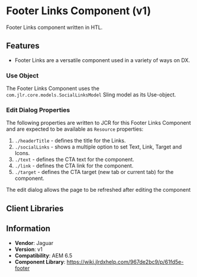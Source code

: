 <!-- Jaguar Component -->
Footer Links Component (v1)
====
Footer Links component written in HTL.

## Features

* Footer Links are a versatile component used in a variety of ways on DX.

### Use Object
The Footer Links Component uses the `com.jlr.core.models.SocialLinksModel` Sling model as its Use-object.

### Edit Dialog Properties
The following properties are written to JCR for this Footer Links Component and are expected to be available as `Resource` properties:

1. `./headerTitle` - defines the title for the Links.
2. `./socialLinks` - shows a multiple option to set Text, Link, Target and Icons.
3. `./text` - defines the CTA text for the component.
4. `./link` - defines the CTA link for the component.
5. `./target` - defines the CTA target (new tab or current tab) for the component.


The edit dialog allows the page to be refreshed after editing the component

## Client Libraries


## Information
* **Vendor**: Jaguar
* **Version**: v1
* **Compatibility**: AEM 6.5
* **Component Library**: https://wiki.jlrdxhelp.com/967de2bc9/p/61fd5e-footer
